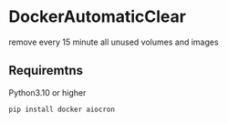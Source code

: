 # DockerAutomaticClear

remove every 15 minute all unused volumes and images

## Requiremtns
Python3.10 or higher

```bash
pip install docker aiocron
```
